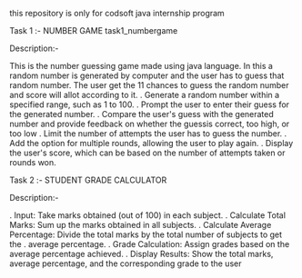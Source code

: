 this repository is only for codsoft java internship program

Task 1 :- NUMBER GAME task1_numbergame

Description:-

This is the number guessing game made using java language. In this a random number is generated by computer and the user has to guess that random number. The user get the 11 chances to guess the random number and score will allot according to it. 
. Generate a random number within a specified range, such as 1 to 100.
. Prompt the user to enter their guess for the generated number.
. Compare the user's guess with the generated number and provide feedback on whether the guessis correct, too high, or too low
. Limit the number of attempts the user has to guess the number.
. Add the option for multiple rounds, allowing the user to play again.
. Display the user's score, which can be based on the number of attempts taken or rounds won.


Task 2 :- STUDENT GRADE CALCULATOR

Description:-

. Input: Take marks obtained (out of 100) in each subject.
. Calculate Total Marks: Sum up the marks obtained in all subjects.
. Calculate Average Percentage: Divide the total marks by the total number of subjects to get the
. average percentage.
. Grade Calculation: Assign grades based on the average percentage achieved.
. Display Results: Show the total marks, average percentage, and the corresponding grade to the user
